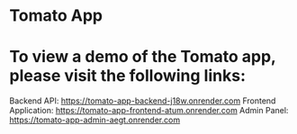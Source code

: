 
# Tomato App
# To view a demo of the Tomato app, please visit the following links:

Backend API: https://tomato-app-backend-j18w.onrender.com
Frontend Application: https://tomato-app-frontend-atum.onrender.com
Admin Panel: https://tomato-app-admin-aegt.onrender.com

